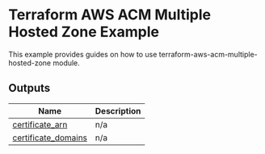 # Terraform AWS ACM Multiple Hosted Zone Example

This example provides guides on how to use terraform-aws-acm-multiple-hosted-zone module.

<!-- BEGIN_TF_DOCS -->








## Outputs

| Name | Description |
|------|-------------|
| <a name="output_certificate_arn"></a> [certificate\_arn](#output\_certificate\_arn) | n/a |
| <a name="output_certificate_domains"></a> [certificate\_domains](#output\_certificate\_domains) | n/a |
<!-- END_TF_DOCS -->